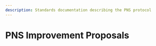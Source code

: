 ```yaml
---
description: Standards documentation describing the PNS protocol
---
```


# PNS Improvement Proposals

